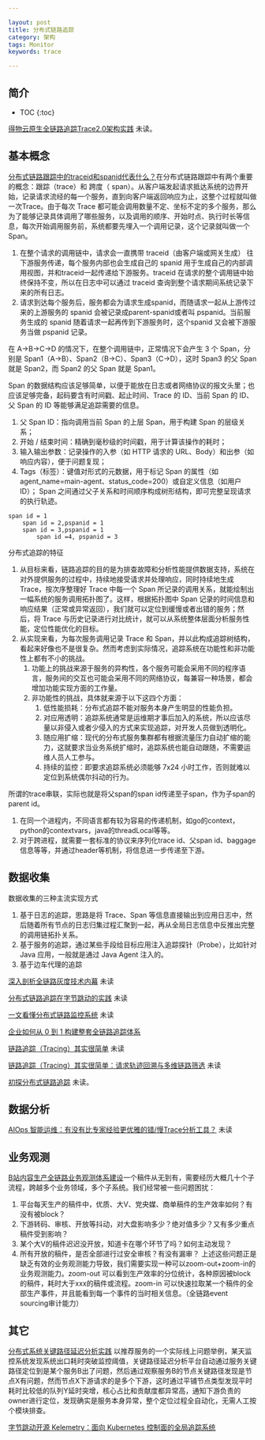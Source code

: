 ```yaml
---

layout: post
title: 分布式链路追踪
category: 架构
tags: Monitor
keywords: trace

---
```


## 简介

* TOC
{:toc}

[得物云原生全链路追踪Trace2.0架构实践](https://mp.weixin.qq.com/s/FUn6ATY_welIi5jDLfwfJw) 未读。

## 基本概念

[分布式链路跟踪中的traceid和spanid代表什么？](https://mp.weixin.qq.com/s/eKbFYwnH4vwgWm6_5sWs3w)在分布式链路跟踪中有两个重要的概念：跟踪（trace）和 跨度（ span）。从客户端发起请求抵达系统的边界开始，记录请求流经的每一个服务，直到向客户端返回响应为止，这整个过程就叫做一次Trace。由于每次 Trace 都可能会调用数量不定、坐标不定的多个服务，那么为了能够记录具体调用了哪些服务，以及调用的顺序、开始时点、执行时长等信息，每次开始调用服务前，系统都要先埋入一个调用记录，这个记录就叫做一个Span。

1. 在整个请求的调用链中，请求会一直携带 traceid（由客户端或网关生成） 往下游服务传递，每个服务内部也会生成自己的 spanid 用于生成自己的内部调用视图，并和traceid一起传递给下游服务。traceid 在请求的整个调用链中始终保持不变，所以在日志中可以通过 traceid 查询到整个请求期间系统记录下来的所有日志。
2. 请求到达每个服务后，服务都会为请求生成spanid，而随请求一起从上游传过来的上游服务的 spanid 会被记录成parent-spanid或者叫 pspanid。当前服务生成的 spanid 随着请求一起再传到下游服务时，这个spanid 又会被下游服务当做 pspanid 记录。

在 A->B->C->D 的情况下，在整个调用链中，正常情况下会产生 3 个 Span，分别是 Span1（A->B）、Span2（B->C）、Span3（C->D），这时 Span3 的父 Span 就是 Span2，而 Span2 的父 Span 就是 Span1。

Span 的数据结构应该足够简单，以便于能放在日志或者网络协议的报文头里；也应该足够完备，起码要含有时间戳、起止时间、Trace 的 ID、当前 Span 的 ID、父 Span 的 ID 等能够满足追踪需要的信息。
1. 父 Span ID：指向调用当前 Span 的上层 Span，用于构建 Span 的层级关系；
2. 开始 / 结束时间：精确到毫秒级的时间戳，用于计算该操作的耗时；
3. 输入输出参数：记录操作的入参（如 HTTP 请求的 URL、Body）和出参（如响应内容），便于问题复现；
4. Tags（标签）：键值对形式的元数据，用于标记 Span 的属性（如agent_name=main-agent、status_code=200）或自定义信息（如用户 ID）；
Span 之间通过父子关系和时间顺序构成树形结构，即可完整呈现请求的执行轨迹。
```
span id = 1
    span id = 2,pspanid = 1
    span id = 3,pspanid = 1
        span id =4, pspanid = 3
```

分布式追踪的特征
1. 从目标来看，链路追踪的目的是为排查故障和分析性能提供数据支持，系统在对外提供服务的过程中，持续地接受请求并处理响应，同时持续地生成 Trace，按次序整理好 Trace 中每一个 Span 所记录的调用关系，就能绘制出一幅系统的服务调用拓扑图了。这样，根据拓扑图中 Span 记录的时间信息和响应结果（正常或异常返回），我们就可以定位到缓慢或者出错的服务；然后，将 Trace 与历史记录进行对比统计，就可以从系统整体层面分析服务性能，定位性能优化的目标。
2. 从实现来看，为每次服务调用记录 Trace 和 Span，并以此构成追踪树结构，看起来好像也不是很复杂。然而考虑到实际情况，追踪系统在功能性和非功能性上都有不小的挑战。
    1. 功能上的挑战来源于服务的异构性，各个服务可能会采用不同的程序语言，服务间的交互也可能会采用不同的网络协议，每兼容一种场景，都会增加功能实现方面的工作量。
    2. 非功能性的挑战，具体就来源于以下这四个方面：
        1. 低性能损耗：分布式追踪不能对服务本身产生明显的性能负担。
        2. 对应用透明：追踪系统通常是运维期才事后加入的系统，所以应该尽量以非侵入或者少侵入的方式来实现追踪，对开发人员做到透明化。
        3. 随应用扩缩：现代的分布式服务集群都有根据流量压力自动扩缩的能力，这就要求当业务系统扩缩时，追踪系统也能自动跟随，不需要运维人员人工参与。
        4. 持续的监控：即要求追踪系统必须能够 7x24 小时工作，否则就难以定位到系统偶尔抖动的行为。

所谓的trace串联，实际也就是将父span的span id传递至子span，作为子span的parent id。
1. 在同一个进程内，不同语言都有较为容易的传递机制，如go的context，python的contextvars，java的threadLocal等等。
2. 对于跨进程，就需要一套标准的协议来序列化trace id、父span id、baggage信息等等，并通过header等机制，将信息进一步传递至下游。

## 数据收集

数据收集的三种主流实现方式
1. 基于日志的追踪，思路是将 Trace、Span 等信息直接输出到应用日志中，然后随着所有节点的日志归集过程汇聚到一起，再从全局日志信息中反推出完整的调用链拓扑关系。
2. 基于服务的追踪，通过某些手段给目标应用注入追踪探针（Probe），比如针对 Java 应用，一般就是通过 Java Agent 注入的。
3. 基于边车代理的追踪

[深入剖析全链路灰度技术内幕](https://mp.weixin.qq.com/s/JklS0ZBNRCEBvLWUOo-UrQ) 未读

[分布式链路追踪在字节跳动的实践](https://mp.weixin.qq.com/s/a0Pm26-8toNKz0brrRVG4Q) 未读

[一文看懂分布式链路监控系统](https://mp.weixin.qq.com/s/3ONVrA2_UmM9qbOPdGOrxA) 未读

[企业如何从 0 到 1 构建整套全链路追踪体系](https://mp.weixin.qq.com/s/wzf3J3dljfESg4X9hS8UKQ)

[链路追踪（Tracing）其实很简单](https://mp.weixin.qq.com/s/00aiWY5bX6RnAKL8UpAZyw) 未读

[链路追踪（Tracing）其实很简单：请求轨迹回溯与多维链路筛选](https://mp.weixin.qq.com/s/n27ozW8pQi6OxXc4GaIftw) 未读

[初探分布式链路追踪](https://mp.weixin.qq.com/s/0l-y-24UT3AB98H_1jhFHQ) 未读。

## 数据分析

[AIOps 智能运维：有没有比专家经验更优雅的错/慢Trace分析工具？](https://mp.weixin.qq.com/s/P7gOETO-EG3Ha7WjGs6Szg) 未读

## 业务观测

[B站内容生产全链路业务观测体系建设](https://mp.weixin.qq.com/s/7dFUctAeq40qh4l1n5-qqA)一个稿件从无到有，需要经历大概几十个子流程，跨越多个业务领域，多个子系统。我们经常被一些问题困扰：
1. 平台每天生产的稿件中，优质、大V、党央媒、商单稿件的生产效率如何？有没有被block？
2. 下游转码、审核、开放等抖动，对大盘影响多少？绝对值多少？又有多少重点稿件受到影响？
3. 某个大V的稿件迟迟没开放，知道卡在哪个环节了吗？如何主动发现？
4. 所有开放的稿件，是否全部进行过安全审核？有没有漏审？
上述这些问题正是缺乏有效的业务观测能力导致，我们需要实现一种可以zoom-out+zoom-in的业务观测能力。zoom-out 可以看到生产效率的分位统计，各种原因被block的稿件，耗时大于xxx的稿件或流程。zoom-in 可以快速拉取某一个稿件的全部生产事件，并且能看到每一个事件的当时相关信息。（全链路event sourcing审计能力）

## 其它


[分布式系统关键路径延迟分析实践](https://mp.weixin.qq.com/s/3eThKamb8mEt9EDaD6vryQ) 以推荐服务的一个实际线上问题举例，某天监控系统发现系统出口耗时突破监控阈值，关键路径延迟分析平台自动通过服务关键路径定位到是某个服务B出了问题，然后通过观察服务B的节点关键路径发现是节点X有问题，然而节点X下游请求的是多个下游，这时通过平铺节点类型发现平时耗时比较低的队列Y延时突增，核心占比和贡献度都异常高，通知下游负责的owner进行定位，发现确实是服务本身异常，整个定位过程全自动化，无需人工按个模块排查。

[字节跳动开源 Kelemetry：面向 Kubernetes 控制面的全局追踪系统](https://mp.weixin.qq.com/s/Dnz4_z50QYL_dOY8jULwXg)


